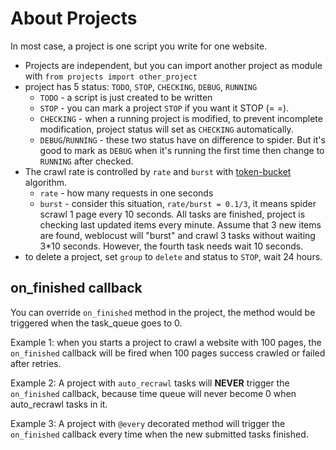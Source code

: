 About Projects
==============

In most case, a project is one script you write for one website.

* Projects are independent, but you can import another project as module with `from projects import other_project`
* project has 5 status: `TODO`, `STOP`, `CHECKING`, `DEBUG`, `RUNNING`
    - `TODO` - a script is just created to be written
    - `STOP` - you can mark a project `STOP` if you want it STOP (= =).
    - `CHECKING` - when a running project is modified, to prevent incomplete modification, project status will set as `CHECKING` automatically.
    - `DEBUG`/`RUNNING` -  these two status have on difference to spider. But it's good to mark as `DEBUG` when it's running the first time then change to `RUNNING` after checked.
* The crawl rate is controlled by `rate` and `burst` with [token-bucket](http://en.wikipedia.org/wiki/Token_bucket) algorithm.
    - `rate` - how many requests in one seconds
    - `burst` - consider this situation, `rate/burst = 0.1/3`, it means spider scrawl 1 page every 10 seconds. All tasks are finished, project is checking last updated items every minute. Assume that 3 new items are found, weblocust will "burst" and crawl 3 tasks without waiting 3*10 seconds. However, the fourth task needs wait 10 seconds.
* to delete a project, set `group` to `delete` and status to `STOP`, wait 24 hours.


on_finished callback
--------------------
You can override `on_finished` method in the project, the method would be triggered when the task_queue goes to 0.

Example 1: when you starts a project to crawl a website with 100 pages, the `on_finished` callback will be fired when 100 pages success crawled or failed after retries.

Example 2: A project with `auto_recrawl` tasks will **NEVER** trigger the `on_finished` callback, because time queue will never become 0 when auto_recrawl tasks in it.

Example 3: A project with `@every` decorated method will trigger the `on_finished` callback every time when the new submitted tasks finished.